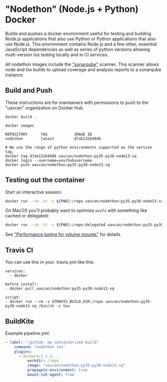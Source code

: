 # "Nodethon" (Node.js + Python) Docker

Builds and pushes a docker environment useful for testing and building Node.js applications that also use Python or Python applications that also use Node.js. This environment contains Node.js and a few other, essential JavaScript dependencies as well as series of python versions allowing multi-version tox testing locally and in CI services.

All nodethon images include the ["sonarqube"](https://www.sonarqube.org) scanner. This scanner allows node and tox builds to upload coverage and analysis reports to a sonarqube instance.

## Build and Push

These instructions are for maintainers with permissions to push to the "uavcan" organization on Docker Hub.

```
docker build .
```
```
docker images

REPOSITORY      TAG            IMAGE ID
nodethon        latest         d7ab132649d6
```
```
# We use the range of python environments supported as the version tag.
docker tag d7ab132649d6 uavcan/nodethon:py35-py38-node13-sq
docker login --username=yourhubusername
docker push uavcan/nodethon:py35-py38-node13-sq
```

## Testing out the container

Start an interactive session:

```bash
docker run --rm -it -v ${PWD}:/repo uavcan/nodethon:py35-py38-node13-sq
```

On MacOS you'll probably want to optimize `osxfs` with something like cached or delegated:

```bash
docker run --rm -it -v ${PWD}:/repo:delegated uavcan/nodethon:py35-py38-node13-sq
```

See ["Performance tuning for volume mounts"](https://docs.docker.com/docker-for-mac/osxfs-caching/) for details.

## Travis CI

You can use this in your .travis.yml like this:

```none
services:
  - docker

before_install:
- docker pull uavcan/nodethon:py35-py38-node13-sq

script:
- docker run --rm -v $TRAVIS_BUILD_DIR:/repo uavcan/nodethon:py35-py38-node13-sq /bin/sh -c tox

```

## BuildKite

Example pipeline.yml:

```yaml
- label: ":github: my containerized build"
    command: "nodethon tox"
    plugins:
      - docker#v3.5.0:
          workdir: /repo
          image: "uavcan/nodethon:py35-py38-node13-sq"
          propagate-environment: true
          mount-ssh-agent: true
```
